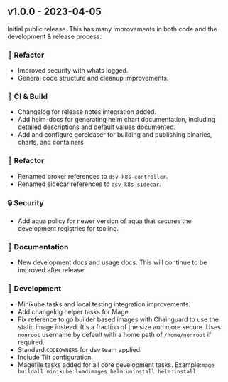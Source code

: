 ## v1.0.0 - 2023-04-05

Initial public release.
This has many improvements in both code and the development & release process.

### 🔨 Refactor

- Improved security with whats logged.
- General code structure and cleanup improvements.

### 🤖 CI & Build

- Changelog for release notes integration added.
- Add helm-docs for generating helm chart documentation, including detailed descriptions and default values documented.
- Add and configure goreleaser for building and publishing binaries, charts, and containers

### 🔨 Refactor

- Renamed broker references to `dsv-k8s-controller`.
- Renamed sidecar references to `dsv-k8s-sidecar`.

### 🔒 Security

- Add aqua policy for newer version of aqua that secures the development registries for tooling.

### 📘 Documentation

- New development docs and usage docs.
  This will continue to be improved after release.

### 🤖 Development

- Minikube tasks and local testing integration improvements.
- Add changelog helper tasks for Mage.
- Fix reference to go builder based images with Chainguard to use the static image instead. It's a fraction of the size and more secure. Uses `nonroot` username by default with a home path of `/home/nonroot` if required.
- Standard `CODEOWNERS` for dsv team applied.
- Include Tilt configuration.
- Magefile tasks added for all core development tasks.
  Example:`mage buildall minikube:loadimages helm:uninstall helm:install`
